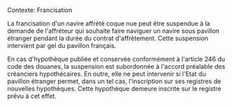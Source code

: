 Contexte: Francisation

La francisation d'un navire affrété coque nue peut être suspendue à la demande de l'affréteur qui souhaite faire naviguer un navire sous pavillon étranger pendant la durée du contrat d'affrètement. Cette suspension intervient par gel du pavillon français.

En cas d'hypothèque publiée et conservée conformément à l'article 246 du code des douanes, la suspension est subordonnée à l'accord préalable des créanciers hypothécaires. En outre, elle ne peut intervenir si l'Etat du pavillon étranger permet, dans un tel cas, l'inscription sur ses registres de nouvelles hypothèques. Cette hypothèque demeure inscrite sur le registre prévu à cet effet.
